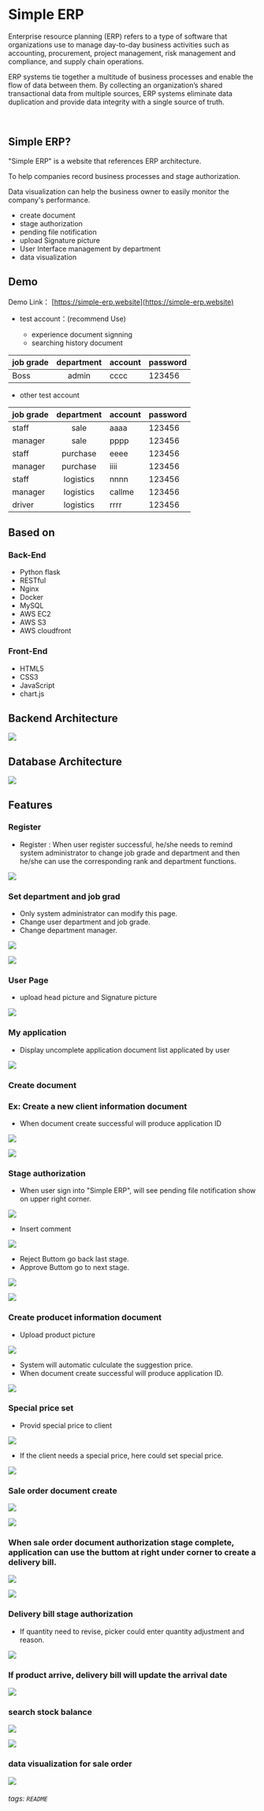 # Simple ERP

Enterprise resource planning (ERP) refers to a type of software that organizations use to manage day-to-day business activities such as accounting, procurement, project management, risk management and compliance, and supply chain operations. 

ERP systems tie together a multitude of business processes and enable the flow of data between them. By collecting an organization’s shared transactional data from multiple sources, ERP systems eliminate data duplication and provide data integrity with a single source of truth.

&emsp;
## Simple ERP?

"Simple ERP" is a website that references ERP architecture. 

To help companies record business processes and stage authorization.

Data visualization can help the business owner to easily monitor the company's performance.

* create document
* stage authorization
* pending file notification
* upload Signature picture
* User Interface management by department
* data visualization


## Demo

Demo Link： [https://simple-erp.website](https://simple-erp.website)
* test account：(recommend Use)

    * experience document signning
    * searching history document

| job grade |   department    | account   | password   |
|:-------- |:---------:| ------ | ------ |
| Boss     |   admin   | cccc   | 123456 |





* other test account


|  job grade |   department    | account   | password   |
|:-------- |:---------:| ------ | ------ |
| staff    |   sale    | aaaa   | 123456 |
| manager  |   sale    | pppp   | 123456 |
| staff    | purchase  | eeee   | 123456 |
| manager  | purchase  | iiii   | 123456 |
| staff    | logistics | nnnn   | 123456 |
| manager  | logistics | callme | 123456 |
| driver   | logistics | rrrr   | 123456 |



## Based on
### Back-End
* Python flask 
* RESTful
* Nginx
* Docker
* MySQL
* AWS EC2
* AWS S3
* AWS cloudfront


### Front-End
* HTML5
* CSS3
* JavaScript
* chart.js

## Backend Architecture

![](https://i.imgur.com/BmONUWh.png)

## Database Architecture

![](https://i.imgur.com/ihdxx8M.png)


## Features

### Register

* Register : When user register successful, he/she needs to remind system administrator to change job grade and department and then he/she can use the corresponding rank and department functions.

![](https://i.imgur.com/RsHcXn9.png)


### Set department and job grad

* Only system administrator can modify this page.
* Change user department and job grade.
* Change department manager.

![](https://i.imgur.com/oh5RTsG.png)

![](https://i.imgur.com/21zFiVe.gif)


### User Page

* upload head picture and Signature picture

![](https://i.imgur.com/wMHrP7D.png)

### My application

* Display uncomplete application document list applicated by user

![](https://i.imgur.com/eifLmH7.png)


### Create document
### Ex: Create a new client information document

* When document create successful will produce application ID

![](https://i.imgur.com/MMlPzbo.png)

![](https://i.imgur.com/hdQluKm.gif)


### Stage authorization

* When user sign into "Simple ERP", will see pending file notification show on upper right corner.

![](https://i.imgur.com/CgnJrvF.png)

* Insert comment

![](https://i.imgur.com/Kf84br8.png)

* Reject Buttom go back last stage.
* Approve Buttom go to next stage.

![](https://i.imgur.com/stFHIee.png)

![](https://i.imgur.com/8lLyq1W.gif)


### Create producet information document

* Upload product picture

![](https://i.imgur.com/m9ZXXi7.png)

* System will automatic culculate the suggestion price.
* When document create successful will produce application ID.

![](https://i.imgur.com/y94c5ZB.png)


### Special price set 

* Provid special price to client 

![](https://i.imgur.com/3YCt2if.png)



* If the client needs a special price, here could set special price.

![](https://i.imgur.com/quNr5Df.png)


### Sale order document create

![](https://i.imgur.com/uQD05L7.png)

![](https://i.imgur.com/i3b0YxN.gif)


### When sale order document authorization stage complete, application can use the buttom at right under corner to create a delivery bill. 

![](https://i.imgur.com/yHhjysE.png)

![](https://i.imgur.com/gfUCMkx.gif)



### Delivery bill stage authorization

* If quantity need to revise, picker could enter quantity adjustment and reason.

![](https://i.imgur.com/k1YO49z.png)

### If product arrive, delivery bill will update the arrival date 

![](https://i.imgur.com/uUK9CC3.png)


### search stock balance

![](https://i.imgur.com/b8mOKpI.png)

![](https://i.imgur.com/IC4bjSr.png)


### data visualization for sale order

![](https://i.imgur.com/G3nLCn8.png)



###### tags: `README`
